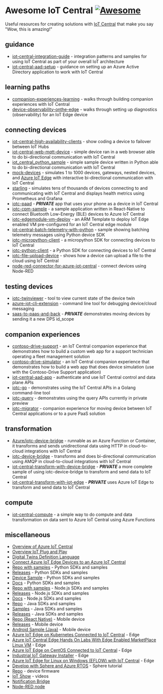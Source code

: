 # Awesome IoT Central [![Awesome](https://cdn.rawgit.com/sindresorhus/awesome/d7305f38d29fed78fa85652e3a63e154dd8e8829/media/badge.svg)](https://github.com/sindresorhus/awesome)
Useful resources for creating solutions with [IoT Central](https://aka.ms/iotcentral) that make you say "Wow, this is amazing!"

## guidance
- [iot-central-integration-guide](https://github.com/iot-for-all/iot-central-integration-guide) - integration patterns and samples for using IoT Central as part of your overall IoT architecture
- [iot-central-aad-setup](https://github.com/iot-for-all/iot-central-aad-setup) - guidance on setting up an Azure Active Directory application to work with IoT Central 

## learning paths
- [companion-experiences-learning](https://github.com/iot-for-all/companion-experiences-learning) - walks through building companion experiences with IoT Central 
- [device-observability-onthe-edge](https://github.com/iot-for-all/Device-Observability-onthe-Edge) - walks through setting up diagnostics (observability) for an IoT Edge device 

## connecting devices
- [iot-central-high-availability-clients](https://github.com/iot-for-all/iot-central-high-availability-clients) - show coding a device to failover between IoT Hubs
- [iot-central-web-mqtt-device](https://github.com/iot-for-all/iot-central-web-mqtt-device) - simple device ran in a web browser able to do bi-directional communication with IoT Central
- [iot_central_python_sample](https://github.com/iot-for-all/Iot_Central_Python_Sample) - simple sample device written in Python able to do bi-directional communication with IoT Central
- [mock-devices](https://github.com/codetunez/mock-devices) - simulates 1 to 1000 devices, gateways, nested devices, and [Azure IoT Edge](https://github.com/Azure/iotedge) with interactive bi-directional communication with IoT Central 
- [starling](https://github.com/iot-for-all/starling) - simulates tens of thousands of devices connecting to and communicating with IoT Central and displays health metrics using Prometheus and Grafana
- [iotc-paad](https://github.com/iot-for-all/iotc-paad) - ***PRIVATE*** app that uses your phone as a device in IoT Central
- [iotc-cpm-sample](https://github.com/iot-for-all/iotc-cpm-sample) - a sample application written in React-Native to connect Bluetooth Low-Energy (BLE) devices to Azure IoT Central
- [iotc-edgemodule-vm-deploy](https://github.com/iot-for-all/iotc-edgemodule-vm-deploy) - an ARM Template to deploy IoT Edge enabled VM pre-configured for an IoT Central edge module
- [iot-central-batch-telemetry-with-python](https://github.com/iot-for-all/iot-central-batch-telemetry-with-python) - sample showing batching telemetry messages using Python device SDK
- [iotc-micropython-client](https://github.com/iot-for-all/iotc-micropython-client) - a micropython SDK for connecting devices to IoT Central
- [iotc-python-client](https://github.com/iot-for-all/iotc-python-client) - a Python SDK for connecting devices to IoT Central
- [iotc-file-upload-device](https://github.com/iot-for-all/iotc-file-upload-device) - shows how a device can upload a file to the cloud using IoT Central
- [node-red-connector-for-azure-iot-central](https://techcommunity.microsoft.com/t5/azure-iot/node-red-connector-for-azure-iot-central/m-p/1605502) - connect devices using Node-RED

## testing devices
- [iotc-twinviewer](https://github.com/iot-for-all/iotc-twinviewer) - tool to view current state of the device twin
- [azure-iot-cli-extension](https://github.com/Azure/azure-iot-cli-extension#microsoft-azure-iot-extension-for-azure-cli) - command line tool for debugging device/cloud messaging
- [saas-to-paas-and-back](https://github.com/iot-for-all/Saas-to-Paas-and-back) - ***PRIVATE*** demonstrates moving devices by sending it a new DPS id_scope

## companion experiences
- [contoso-drive-support](https://github.com/iot-for-all/contoso-drive-support) - an IoT Central companion experience that demonstrates how to build a custom web app for a support technician operating a fleet management solution
- [contoso-drive-simulator](https://github.com/iot-for-all/contoso-drive-simulator) - an IoT Central companion experience that demonstrates how to build a web app that does device simulation (use with the Contoso-Drive Support application)
- [iot-central-aad-app](https://github.com/iot-for-all/iot-central-aad-app) - authenticate and use IoT Central control and data plane APIs
- [iotc-go](https://github.com/iot-for-all/iotc-go) - demonstrates using the IoT Central APIs in a Golang command-line tool
- [iotc-query](https://github.com/iot-for-all/iotc-query) - demonstrates using the query APIs currently in private preview
- [iotc-migrator](https://github.com/iot-for-all/iotc-migrator) - companion experience for moving device between IoT Central applications or to a pure PaaS solution

## transformation
- [Azure/iotc-device-bridge](https://github.com/Azure/iotc-device-bridge) - runnable as an Azure Function or Container, it transforms and sends unidirectional data using HTTP in cloud-to-cloud integrations with IoT Central
- [iotc-device-bridge](https://github.com/iot-for-all/iotc-device-bridge) - transforms and does bi-directional communication using AMQP in cloud-to-cloud integrations with IoT Central
- [iot-central-transform-with-device-bridge](https://github.com/iot-for-all/iot-central-transform-with-device-bridge) - ***PRIVATE*** a more complete sample of using iotc-device-bridge to transform and send data to IoT Central
- [iot-central-transform-with-iot-edge](https://github.com/iot-for-all/iot-central-transform-with-iot-edge) - ***PRIVATE*** uses Azure IoT Edge to transform and send data to IoT Central

## compute
- [iot-central-compute](https://github.com/iot-for-all/iot-central-compute) - a simple way to do compute and data transformation on data sent to Azure IoT Central using Azure Functions


## miscellaneous
- [Overview of Azure IoT Central](https://docs.microsoft.com/en-us/azure/iot-central/core/overview-iot-central)
- [Overview IoT Plug and Play](https://docs.microsoft.com/en-us/azure/iot-pnp/overview-iot-plug-and-play)
- [Digital Twins Definition Language](https://github.com/Azure/opendigitaltwins-dtdl)
- [Connect Azure IoT Edge Devices to an Azure IoT Central](https://docs.microsoft.com/en-us/azure/iot-central/core/concepts-iot-edge)
- [Repo with samples](https://github.com/iot-for-all/iotc-python-client) - Python SDKs and samples
- [Releases](https://pypi.org/project/iotc/) - Python SDKs and samples
- [Device Sample](https://github.com/iot-for-all/Iot_Central_Python_Sample) - Python SDKs and samples
- [Docs](https://docs.microsoft.com/en-us/azure/iot-central/core/tutorial-connect-device-python) - Python SDKs and samples
- [Repo with samples](https://github.com/lucadruda/iotc-nodejs-device-client) - Node.js SDKs and samples
- [Releases](https://www.npmjs.com/package/azure-iotcentral-device-client) - Node.js SDKs and samples
- [Docs](https://docs.microsoft.com/en-us/azure/iot-central/core/tutorial-connect-device-nodejs) - Node.js SDKs and samples
- [Repo](https://github.com/lucadruda/iotc-java-device-client) - Java SDKs and samples
- [Samples](https://github.com/lucadruda/iotc-samples/tree/master/java) - Java SDKs and samples
- [Releases](https://search.maven.org/artifact/com.github.lucadruda/iotc-java-device-client) - Java SDKs and samples
- [Repo (React Native)](https://github.com/lucadruda/iotc-react-native-device-client) - Mobile device
- [Releases](https://www.npmjs.com/package/react-native-azure-iotcentral-client) - Mobile device
- [Android Sample (Java)](https://github.com/Azure/iotc-android-sample) - Mobile device
- [Azure IoT Edge on Kubernetes Connected to IoT Central](https://microsoft.github.io/iotedge-k8s-doc/examples/iotcentraltutorial.html) - Edge
- [Azure IoT Central Edge Hands On Labs With Edge Enabled MarketPlace Linux VM](https://github.com/rangv/azureiotcentraledgelinux) - Edge
- [Azure IoT Edge on CentOS Connected to IoT Central](https://rangv.github.io/azureiotedgewithcentralcentos/) - Edge
- [Industrial IoT Gateway Installer](https://github.com/Azure/Industrial-IoT-Gateway-Installer) - Edge
- [Azure IoT Edge for Linux on Windows (EFLOW) with IoT Central](https://github.com/rangv/AzureIoTCentralEFlow) - Edge
- [Develop with Sphere and Azure RTOS](https://docs.microsoft.com/en-us/learn/modules/develop-secure-iot-solutions-azure-sphere-iot-central/) - Sphere tutorial
- [Repo](https://github.com/Azure/iot-central-firmware) - device firmware
- [IoT Show](https://aka.ms/iotshow) - videos
- [Notification Bridge](https://github.com/lucadruda/iotc-notification-bridge)
- [Node-RED node](https://flows.nodered.org/node/node-red-contrib-azure-iot-device)
